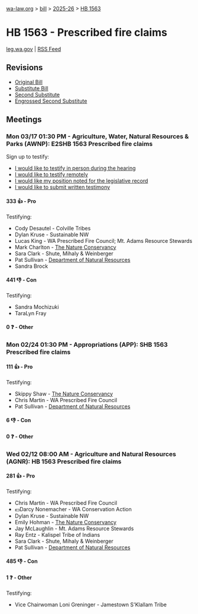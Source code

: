 [wa-law.org](/) > [bill](/bill/) > [2025-26](/bill/2025-26/) > [HB 1563](/bill/2025-26/hb/1563/)

# HB 1563 - Prescribed fire claims
[leg.wa.gov](https://app.leg.wa.gov/billsummary?BillNumber=1563&Year=2025&Initiative=false) | [RSS Feed](./rss.xml)

## Revisions
* [Original Bill](1/)
* [Substitute Bill](S/)
* [Second Substitute](S2/)
* [Engrossed Second Substitute](S2.E/)

## Meetings
### Mon 03/17 01:30 PM - Agriculture, Water, Natural Resources & Parks (AWNP): E2SHB 1563 Prescribed fire claims
Sign up to testify:
* [I would like to testify in person during the hearing](https://app.leg.wa.gov/csi/Testifier/Add?chamber=House&mId=33024&aId=165840&caId=26368&tId=1)
* [I would like to testify remotely](https://app.leg.wa.gov/csi/Testifier/Add?chamber=House&mId=33024&aId=165840&caId=26368&tId=2)
* [I would like my position noted for the legislative record](https://app.leg.wa.gov/csi/Testifier/Add?chamber=House&mId=33024&aId=165840&caId=26368&tId=3)
* [I would like to submit written testimony](https://app.leg.wa.gov/csi/Testifier/Add?chamber=House&mId=33024&aId=165840&caId=26368&tId=4)

#### 333 👍 - Pro
Testifying:
* Cody Desautel - Colville Tribes
* Dylan Kruse - Sustainable NW
* Lucas King - WA Prescribed Fire Council; Mt. Adams Resource Stewards
* Mark Charlton - [The Nature Conservancy](/org/the_nature_conservancy/)
* Sara Clark - Shute, Mihaly & Weinberger
* Pat Sullivan - [Department of Natural Resources](/org/department_of_natural_resources/)
* Sandra Brock

#### 441 👎 - Con
Testifying:
* Sandra Mochizuki
* TaraLyn Fray

#### 0 ❓ - Other

### Mon 02/24 01:30 PM - Appropriations (APP): SHB 1563 Prescribed fire claims
#### 111 👍 - Pro
Testifying:
* Skippy Shaw - [The Nature Conservancy](/org/the_nature_conservancy/)
* Chris Martin - WA Prescribed Fire Council
* Pat Sullivan - [Department of Natural Resources](/org/department_of_natural_resources/)

#### 6 👎 - Con

#### 0 ❓ - Other

### Wed 02/12 08:00 AM - Agriculture and Natural Resources (AGNR): HB 1563 Prescribed fire claims
#### 281 👍 - Pro
Testifying:
* Chris Martin - WA Prescribed Fire Council
* 💵Darcy Nonemacher - WA Conservation Action
* Dylan Kruse - Sustainable NW
* Emily Hohman - [The Nature Conservancy](/org/the_nature_conservancy/)
* Jay McLaughlin - Mt. Adams Resource Stewards
* Ray Entz - Kalispel Tribe of Indians
* Sara Clark - Shute, Mihaly & Weinberger
* Pat Sullivan - [Department of Natural Resources](/org/department_of_natural_resources/)

#### 485 👎 - Con

#### 1 ❓ - Other
Testifying:
* Vice Chairwoman Loni Greninger - Jamestown S'Klallam Tribe
